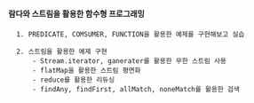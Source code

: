 #### 람다와 스트림을 활용한 함수형 프로그래밍 

      1. PREDICATE, COMSUMER, FUNCTION을 활용한 예제를 구현해보고 실습
      
      2. 스트림을 활용한 예제 구현
          - Stream.iterator, ganerater를 활용한 무한 스트림 사용
          - flatMap을 활용한 스트림 평면화
          - reduce를 활용한 리듀싱
          - findAny, findFirst, allMatch, noneMatch를 활용한 검색
          
